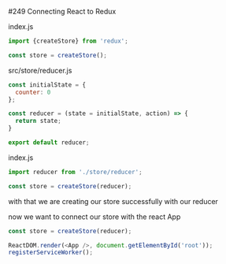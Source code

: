 #249 Connecting React to Redux

index.js

```js
import {createStore} from 'redux';

const store = createStore();
```

src/store/reducer.js

```js
const initialState = {
  counter: 0
};

const reducer = (state = initialState, action) => {
  return state;
}

export default reducer;
```

index.js

```js
import reducer from './store/reducer';

const store = createStore(reducer);
```

with that we are creating our store successfully with our reducer

now we want to connect our store with the react App

```js
const store = createStore(reducer);

ReactDOM.render(<App />, document.getElementById('root'));
registerServiceWorker();
```






